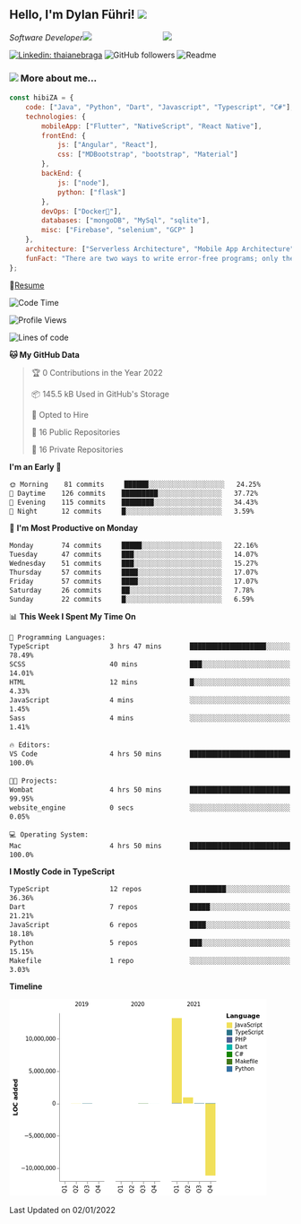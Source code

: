 <h2>Hello, I'm Dylan Führi! <img src="https://media.giphy.com/media/12oufCB0MyZ1Go/giphy.gif" width="50"></h2>
<img align='right' src="https://media.giphy.com/media/836HiJc7pgzy8iNXCn/giphy.gif" width="230">
<p><em>Software Developer</a><img src="https://media.giphy.com/media/WUlplcMpOCEmTGBtBW/giphy.gif" width="30"> 
</em></p>

[![Linkedin: thaianebraga](https://img.shields.io/badge/-Dylan-blue?style=flat-square&logo=Linkedin&logoColor=white&link=https://www.linkedin.com/in/dylan-fuhri/)](https://www.linkedin.com/in/dylan-fuhri/)
![GitHub followers](https://img.shields.io/github/followers/HibiZA?style=social)
![Readme](https://github.com/HibiZA/HibiZA/workflows/Readme/badge.svg)

### <img src="https://media.giphy.com/media/VgCDAzcKvsR6OM0uWg/giphy.gif" width="50"> More about me...  

```javascript
const hibiZA = {
    code: ["Java", "Python", "Dart", "Javascript", "Typescript", "C#"],
    technologies: {
        mobileApp: ["Flutter", "NativeScript", "React Native"],
        frontEnd: {
            js: ["Angular", "React"],
            css: ["MDBootstrap", "bootstrap", "Material"]
        },
        backEnd: {
            js: ["node"],
            python: ["flask"]
        },
        devOps: ["Docker🐳"],
        databases: ["mongoDB", "MySql", "sqlite"],
        misc: ["Firebase", "selenium", "GCP" ]
    },
    architecture: ["Serverless Architecture", "Mobile App Architecture"],
    funFact: "There are two ways to write error-free programs; only the third one works"
};
```
📝[Resume](https://drive.google.com/file/d/1RjxKCcvUeoyYgnL_eCwQ9zay77Ayr0Xu/view?usp=sharing)
<!--START_SECTION:waka-->
![Code Time](http://img.shields.io/badge/Code%20Time-671%20hrs%203%20mins-blue)

![Profile Views](http://img.shields.io/badge/Profile%20Views-0-blue)

![Lines of code](https://img.shields.io/badge/From%20Hello%20World%20I%27ve%20Written-3%20Million%20lines%20of%20code-blue)

**🐱 My GitHub Data** 

> 🏆 0 Contributions in the Year 2022
 > 
> 📦 145.5 kB Used in GitHub's Storage 
 > 
> 💼 Opted to Hire
 > 
> 📜 16 Public Repositories 
 > 
> 🔑 16 Private Repositories  
 > 
**I'm an Early 🐤** 

```text
🌞 Morning    81 commits     ██████░░░░░░░░░░░░░░░░░░░   24.25% 
🌆 Daytime    126 commits    █████████░░░░░░░░░░░░░░░░   37.72% 
🌃 Evening    115 commits    ████████░░░░░░░░░░░░░░░░░   34.43% 
🌙 Night      12 commits     █░░░░░░░░░░░░░░░░░░░░░░░░   3.59%

```
📅 **I'm Most Productive on Monday** 

```text
Monday       74 commits     █████░░░░░░░░░░░░░░░░░░░░   22.16% 
Tuesday      47 commits     ███░░░░░░░░░░░░░░░░░░░░░░   14.07% 
Wednesday    51 commits     ███░░░░░░░░░░░░░░░░░░░░░░   15.27% 
Thursday     57 commits     ████░░░░░░░░░░░░░░░░░░░░░   17.07% 
Friday       57 commits     ████░░░░░░░░░░░░░░░░░░░░░   17.07% 
Saturday     26 commits     ██░░░░░░░░░░░░░░░░░░░░░░░   7.78% 
Sunday       22 commits     █░░░░░░░░░░░░░░░░░░░░░░░░   6.59%

```


📊 **This Week I Spent My Time On** 

```text
💬 Programming Languages: 
TypeScript               3 hrs 47 mins       ███████████████████░░░░░░   78.49% 
SCSS                     40 mins             ███░░░░░░░░░░░░░░░░░░░░░░   14.01% 
HTML                     12 mins             █░░░░░░░░░░░░░░░░░░░░░░░░   4.33% 
JavaScript               4 mins              ░░░░░░░░░░░░░░░░░░░░░░░░░   1.45% 
Sass                     4 mins              ░░░░░░░░░░░░░░░░░░░░░░░░░   1.41%

🔥 Editors: 
VS Code                  4 hrs 50 mins       █████████████████████████   100.0%

🐱‍💻 Projects: 
Wombat                   4 hrs 50 mins       █████████████████████████   99.95% 
website_engine           0 secs              ░░░░░░░░░░░░░░░░░░░░░░░░░   0.05%

💻 Operating System: 
Mac                      4 hrs 50 mins       █████████████████████████   100.0%

```

**I Mostly Code in TypeScript** 

```text
TypeScript               12 repos            █████████░░░░░░░░░░░░░░░░   36.36% 
Dart                     7 repos             █████░░░░░░░░░░░░░░░░░░░░   21.21% 
JavaScript               6 repos             ████░░░░░░░░░░░░░░░░░░░░░   18.18% 
Python                   5 repos             ███░░░░░░░░░░░░░░░░░░░░░░   15.15% 
Makefile                 1 repo              ░░░░░░░░░░░░░░░░░░░░░░░░░   3.03%

```


**Timeline**

![Chart not found](https://raw.githubusercontent.com/HibiZA/HibiZA/master/charts/bar_graph.png) 


 Last Updated on 02/01/2022
<!--END_SECTION:waka-->
